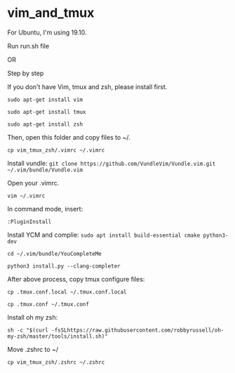 # vim_and_tmux
For Ubuntu, I'm using 19.10.

Run run.sh file

OR

Step by step

If you don't have Vim, tmux and zsh, please install first.

`sudo apt-get install vim`

`sudo apt-get install tmux`

`sudo apt-get install zsh`

Then, open this folder and copy files to ~/.

`cp vim_tmux_zsh/.vimrc ~/.vimrc`

Install vundle:
`git clone https://github.com/VundleVim/Vundle.vim.git ~/.vim/bundle/Vundle.vim`

Open your .vimrc.

`vim ~/.vimrc`

In command mode, insert:

`:PluginInstall`

Install YCM and complie:
`sudo apt install build-essential cmake python3-dev`

`cd ~/.vim/bundle/YouCompleteMe`

`python3 install.py --clang-completer`

After above process, copy tmux configure files:

`cp .tmux.conf.local ~/.tmux.conf.local`

`cp .tmux.conf ~/.tmux.conf`

Install oh my zsh:

`sh -c "$(curl -fsSLhttps://raw.githubusercontent.com/robbyrussell/oh-my-zsh/master/tools/install.sh)"`

Move .zshrc to ~/

`cp vim_tmux_zsh/.zshrc ~/.zshrc`
